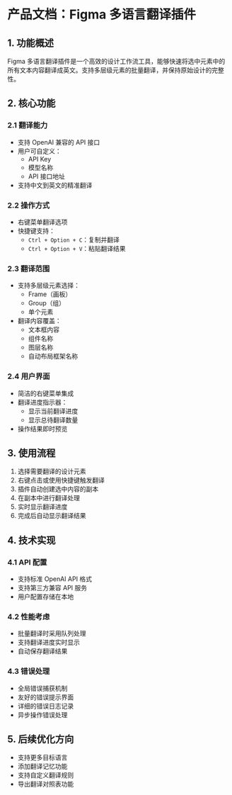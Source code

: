 # 产品文档：Figma 多语言翻译插件

## 1. 功能概述
Figma 多语言翻译插件是一个高效的设计工作流工具，能够快速将选中元素中的所有文本内容翻译成英文。支持多层级元素的批量翻译，并保持原始设计的完整性。

## 2. 核心功能

### 2.1 翻译能力
- 支持 OpenAI 兼容的 API 接口
- 用户可自定义：
  - API Key
  - 模型名称
  - API 接口地址
- 支持中文到英文的精准翻译

### 2.2 操作方式
- 右键菜单翻译选项
- 快捷键支持：
  - `Ctrl + Option + C`：复制并翻译
  - `Ctrl + Option + V`：粘贴翻译结果

### 2.3 翻译范围
- 支持多层级元素选择：
  - Frame（画板）
  - Group（组）
  - 单个元素
- 翻译内容覆盖：
  - 文本框内容
  - 组件名称
  - 图层名称
  - 自动布局框架名称

### 2.4 用户界面
- 简洁的右键菜单集成
- 翻译进度指示器：
  - 显示当前翻译进度
  - 显示总待翻译数量
- 操作结果即时预览

## 3. 使用流程
1. 选择需要翻译的设计元素
2. 右键点击或使用快捷键触发翻译
3. 插件自动创建选中内容的副本
4. 在副本中进行翻译处理
5. 实时显示翻译进度
6. 完成后自动显示翻译结果

## 4. 技术实现
### 4.1 API 配置
- 支持标准 OpenAI API 格式
- 支持第三方兼容 API 服务
- 用户配置存储在本地

### 4.2 性能考虑
- 批量翻译时采用队列处理
- 支持翻译进度实时显示
- 自动保存翻译结果

### 4.3 错误处理
- 全局错误捕获机制
- 友好的错误提示界面
- 详细的错误日志记录
- 异步操作错误处理

## 5. 后续优化方向
- 支持更多目标语言
- 添加翻译记忆功能
- 支持自定义翻译规则
- 导出翻译对照表功能

